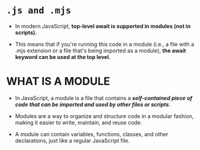 
# ```.js and .mjs```

- In modern JavaScript, **top-level await is supported in modules (not in scripts).**
   
- This means that if you're running this code in a module (i.e., a file with a .mjs extension or a file that's being imported as a module), **the await keyword can be used at the top level.**

# WHAT IS A MODULE

- In JavaScript, a module is a file that contains a ***self-contained piece of code that can be imported and used by other files or scripts***. 
  
- Modules are a way to organize and structure code in a modular fashion, making it easier to write, maintain, and reuse code.
- A module can contain variables, functions, classes, and other declarations, just like a regular JavaScript file. 


